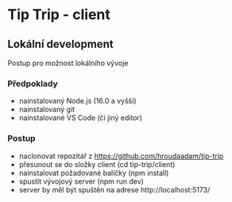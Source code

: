 # Tip Trip - client

## Lokální development
Postup pro možnost lokálního vývoje
### Předpoklady
- nainstalovaný Node.js (16.0 a vyšší)
- nainstalovaný git
- nainstalované VS Code (či jiný editor)

### Postup
- naclonovat repozitář z https://github.com/hroudaadam/tip-trip
- přesunout se do složky client (cd tip-trip/client)
- nainstalovat požadované balíčky (npm install)
- spustit vývojový server (npm run dev)
- server by měl být spuštěn na adrese  http://localhost:5173/